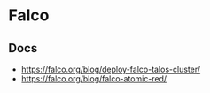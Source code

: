 # Falco

## Docs

* <https://falco.org/blog/deploy-falco-talos-cluster/>
* <https://falco.org/blog/falco-atomic-red/>
